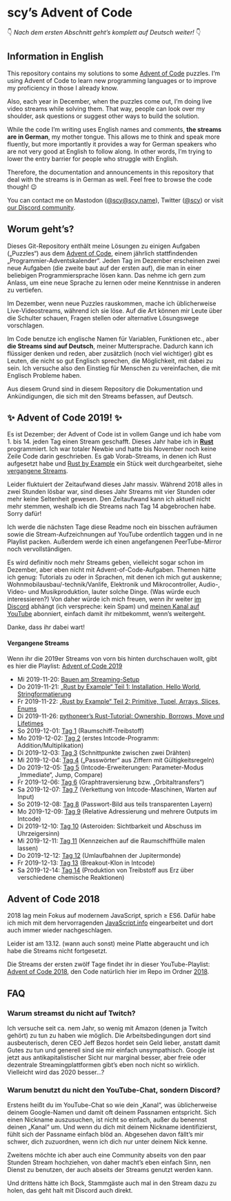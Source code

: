 # scy’s Advent of Code

👇 *Nach dem ersten Abschnitt geht’s komplett auf Deutsch weiter!* 👇

## Information in English

This repository contains my solutions to some [Advent of Code](https://adventofcode.com/) puzzles.
I’m using Advent of Code to learn new programming languages or to improve my proficiency in those I already know.

Also, each year in December, when the puzzles come out, I’m doing live video streams while solving them.
That way, people can look over my shoulder, ask questions or suggest other ways to build the solution.

While the code I’m writing uses English names and comments, **the streams are in German**, my mother tongue.
This allows me to think and speak more fluently, but more importantly it provides a way for German speakers who are not very good at English to follow along.
In other words, I’m trying to lower the entry barrier for people who struggle with English.

Therefore, the documentation and announcements in this repository that deal with the streams is in German as well.
Feel free to browse the code though! 😉

You can contact me on Mastodon ([@scy@scy.name](https://mastodon.scy.name/@scy)), Twitter ([@scy](https://twitter.com/scy)) or visit [our Discord community](https://discord.gg/GVqzyEV).

## Worum geht’s?

Dieses Git-Repository enthält meine Lösungen zu einigen Aufgaben („Puzzles“) aus dem [Advent of Code](https://adventofcode.com/), einem jährlich stattfindenden „Programmier-Adventskalender“.
Jeden Tag im Dezember erscheinen zwei neue Aufgaben (die zweite baut auf der ersten auf), die man in einer beliebigen Programmiersprache lösen kann.
Das nehme ich gern zum Anlass, um eine neue Sprache zu lernen oder meine Kenntnisse in anderen zu vertiefen.

Im Dezember, wenn neue Puzzles rauskommen, mache ich üblicherweise Live-Videostreams, während ich sie löse.
Auf die Art können mir Leute über die Schulter schauen, Fragen stellen oder alternative Lösungswege vorschlagen.

Im Code benutze ich englische Namen für Variablen, Funktionen etc., aber **die Streams sind auf Deutsch**, meiner Muttersprache.
Dadurch kann ich flüssiger denken und reden, aber zusätzlich (noch viel wichtiger) gibt es Leuten, die nicht so gut Englisch sprechen, die Möglichkeit, mit dabei zu sein.
Ich versuche also den Einstieg für Menschen zu vereinfachen, die mit Englisch Probleme haben.

Aus diesem Grund sind in diesem Repository die Dokumentation und Ankündigungen, die sich mit den Streams befassen, auf Deutsch.

## ✨ Advent of Code 2019! ✨

Es ist Dezember; der Advent of Code ist in vollem Gange und ich habe vom 1. bis 14. jeden Tag einen Stream geschafft.
Dieses Jahr habe ich in **[Rust](https://www.rust-lang.org/)** programmiert.
Ich war totaler Newbie und hatte bis November noch keine Zeile Code darin geschrieben.
Es gab Vorab-Streams, in denen ich Rust aufgesetzt habe und [Rust by Example](https://doc.rust-lang.org/rust-by-example/) ein Stück weit durchgearbeitet, siehe [vergangene Streams](#vergangene-streams).

Leider fluktuiert der Zeitaufwand dieses Jahr massiv.
Während 2018 alles in zwei Stunden lösbar war, sind dieses Jahr Streams mit vier Stunden oder mehr keine Seltenheit gewesen.
Den Zeitaufwand kann ich aktuell nicht mehr stemmen, weshalb ich die Streams nach Tag 14 abgebrochen habe.
Sorry dafür!

Ich werde die nächsten Tage diese Readme noch ein bisschen aufräumen sowie die Stream-Aufzeichnungen auf YouTube ordentlich taggen und in ne Playlist packen.
Außerdem werde ich einen angefangenen PeerTube-Mirror noch vervollständigen.

Es wird definitiv noch mehr Streams geben, vielleicht sogar schon im Dezember, aber eben nicht mit Advent-of-Code-Aufgaben.
Themen hätte ich genug: Tutorials zu oder in Sprachen, mit denen ich mich gut auskenne; Wohnmobilausbau/-technik/Vanlife, Elektronik und Mikrocontroller, Audio-, Video- und Musikproduktion, lauter solche Dinge.
(Was würde euch interessieren?)
Von daher würde ich mich freuen, wenn ihr weiter [im Discord](https://discord.gg/GVqzyEV) abhängt (ich verspreche: kein Spam) und [meinen Kanal auf YouTube](https://www.youtube.com/channel/UC2a5Ca5tgel0Ebq5ZgeUbRA) abonniert, einfach damit ihr mitbekommt, wenn’s weitergeht.

Danke, dass ihr dabei wart!

#### Vergangene Streams

Wenn ihr die 2019er Streams von vorn bis hinten durchschauen wollt, gibt es hier die Playlist:
[Advent of Code 2019](https://www.youtube.com/playlist?list=PLmsG3H3Vzkf-CMt-3GY7sG8D_6pGh1cA7)

* Mi 2019-11-20: [Bauen am Streaming-Setup](https://youtu.be/qIXtNoK_bH0)
* Do 2019-11-21: [„Rust by Example“ Teil 1: Installation, Hello World, Stringformatierung](https://youtu.be/nBgGx9z9xTA)
* Fr 2019-11-22: [„Rust by Example“ Teil 2: Primitive, Tupel, Arrays, Slices, Enums](https://youtu.be/Sb0CbKU4D5o)
* Di 2019-11-26: [pythoneer’s Rust-Tutorial: Ownership, Borrows, Move und Lifetimes](https://youtu.be/vuKHcaTEkdo)
* So 2019-12-01: [Tag 1](https://youtu.be/h-Zgni6L680) (Raumschiff-Treibstoff)
* Mo 2019-12-02: [Tag 2](https://youtu.be/_DnboNZCm0s) (erstes Intcode-Programm: Addition/Multiplikation)
* Di 2019-12-03: [Tag 3](https://youtu.be/wteaJdGEu1I) (Schnittpunkte zwischen zwei Drähten)
* Mi 2019-12-04: [Tag 4](https://youtu.be/-llJ5Cq_PQM) („Passwörter“ aus Ziffern mit Gültigkeitsregeln)
* Do 2019-12-05: [Tag 5](https://youtu.be/-ISgDEmrbLs) (Intcode-Erweiterungen: Parameter-Modus „Immediate“, Jump, Compare)
* Fr 2019-12-06: [Tag 6](https://youtu.be/6JJ8ZTOlPCI) (Graphtraversierung bzw. „Orbitaltransfers“)
* Sa 2019-12-07: [Tag 7](https://youtu.be/AuqY50f1rAU) (Verkettung von Intcode-Maschinen, Warten auf Input)
* So 2019-12-08: [Tag 8](https://youtu.be/3pbzOg2QCTc) (Passwort-Bild aus teils transparenten Layern)
* Mo 2019-12-09: [Tag 9](https://youtu.be/L_rm1t1ZtOI) (Relative Adressierung und mehrere Outputs im Intcode)
* Di 2019-12-10: [Tag 10](https://youtu.be/TjcIJJKWxKU) (Asteroiden: Sichtbarkeit und Abschuss im Uhrzeigersinn)
* Mi 2019-12-11: [Tag 11](https://youtu.be/Q9Zy0lyZo7E) (Kennzeichen auf die Raumschiffhülle malen lassen)
* Do 2019-12-12: [Tag 12](https://youtu.be/SAdv45uErnM) (Umlaufbahnen der Jupitermonde)
* Fr 2019-12-13: [Tag 13](https://youtu.be/HpLr7USHiQQ) (Breakout-Klon in Intcode)
* Sa 2019-12-14: [Tag 14](https://youtu.be/hIygbzwiUe0) (Produktion von Treibstoff aus Erz über verschiedene chemische Reaktionen)

## Advent of Code 2018

2018 lag mein Fokus auf modernem JavaScript, sprich ≥ ES6.
Dafür habe ich mich mit dem hervorragenden [JavaScript.info](https://javascript.info/) eingearbeitet und dort auch immer wieder nachgeschlagen.

Leider ist am 13.12. (wann auch sonst) meine Platte abgeraucht und ich habe die Streams nicht fortgesetzt.

Die Streams der ersten zwölf Tage findet ihr in dieser YouTube-Playlist: [Advent of Code 2018](https://www.youtube.com/playlist?list=PLmsG3H3Vzkf_HZppROt70VbflbSEJtj1K), den Code natürlich hier im Repo im Ordner [2018](2018).

## FAQ

### Warum streamst du nicht auf Twitch?

Ich versuche seit ca. nem Jahr, so wenig mit Amazon (denen ja Twitch gehört) zu tun zu haben wie möglich.
Die Arbeitsbedingungen dort sind ausbeuterisch, deren CEO Jeff Bezos hordet sein Geld lieber, anstatt damit Gutes zu tun und generell sind sie mir einfach unsympathisch.
Google ist jetzt aus antikapitalistischer Sicht nur marginal besser, aber freie oder dezentrale Streamingplattformen gibt’s eben noch nicht so wirklich.
Vielleicht wird das 2020 besser…?

### Warum benutzt du nicht den YouTube-Chat, sondern Discord?

Erstens heißt du im YouTube-Chat so wie dein „Kanal“, was üblicherweise deinem Google-Namen und damit oft deinem Passnamen entspricht.
Sich einen Nickname auszusuchen, ist nicht so einfach, außer du benennst deinen „Kanal“ um.
Und wenn du dich mit deinem Nickname identifizierst, fühlt sich der Passname einfach blöd an.
Abgesehen davon fällt’s mir schwer, dich zuzuordnen, wenn ich dich nur unter deinem Nick kenne.

Zweitens möchte ich aber auch eine Community abseits von den paar Stunden Stream hochziehen, von daher macht’s eben einfach Sinn, nen Dienst zu benutzen, der auch abseits der Streams genutzt werden kann.

Und drittens hätte ich Bock, Stammgäste auch mal in den Stream dazu zu holen, das geht halt mit Discord auch direkt.
